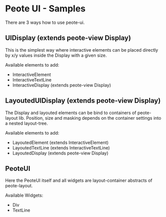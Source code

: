 # Peote UI - Samples

There are 3 ways how to use peote-ui.


## UIDisplay (extends peote-view Display)

This is the simplest way where interactive elements can be placed 
directly by x/y values inside the Display with a given size.

Available elements to add:
- InteractiveElement
- InteractiveTextLine<FontStyle>
- InteractiveDisplay (extends peote-view Display)



## LayoutedUIDisplay (extends peote-view Display)

The Display and layouted elements can be bind to containers of peote-layout lib.
Position, size and masking depends on the container settings into a nested layout-tree.

Available elements to add:
- LayoutedElement (extends InteractiveElement)
- LayoutedTextLine<FontStyle> (extends InteractiveTextLine)
- LayoutedDisplay (extends peote-view Display)



## PeoteUI 

Here the PeoteUI itself and all widgets are layout-container abstracts of peote-layout.

Available Widgets:
- Div
- TextLine
